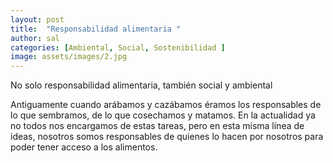 ```yaml
---
layout: post
title:  "Responsabilidad alimentaria "
author: sal
categories: [Ambiental, Social, Sostenibilidad ]
image: assets/images/2.jpg
---
```


No solo responsabilidad alimentaria, también social y ambiental 

Antiguamente cuando arábamos y cazábamos éramos los responsables de lo que sembramos, de lo que cosechamos y matamos. En la actualidad ya no todos nos encargamos de estas tareas, pero en esta misma línea de ideas, nosotros somos responsables de quienes lo hacen por nosotros para poder tener acceso a los alimentos.
